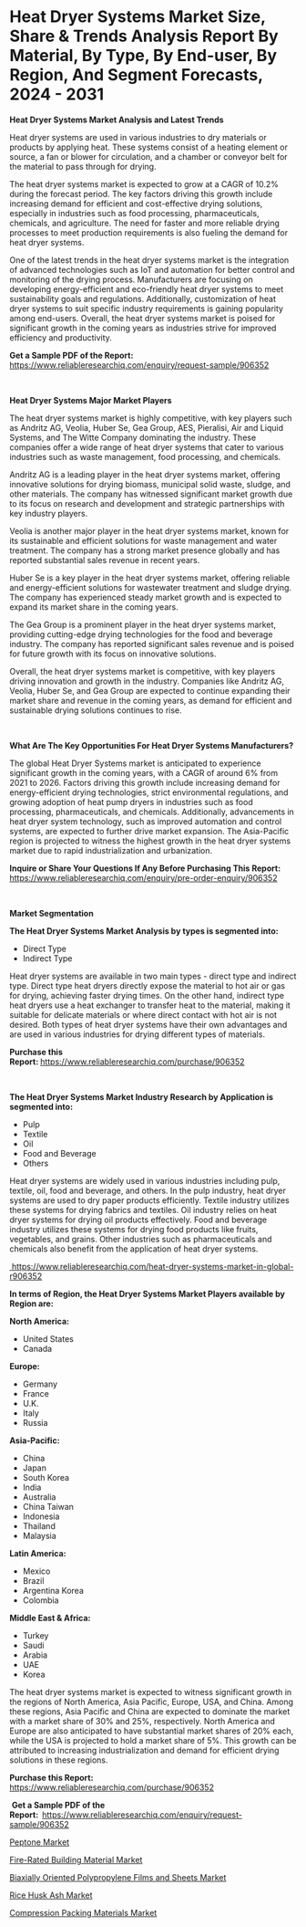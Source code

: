 <p><h1>Heat Dryer Systems Market Size, Share & Trends Analysis Report By Material, By Type, By End-user, By Region, And Segment Forecasts, 2024 - 2031</h1></p><p><strong>Heat Dryer Systems Market Analysis and Latest Trends</strong></p>
<p><p>Heat dryer systems are used in various industries to dry materials or products by applying heat. These systems consist of a heating element or source, a fan or blower for circulation, and a chamber or conveyor belt for the material to pass through for drying.</p><p>The heat dryer systems market is expected to grow at a CAGR of 10.2% during the forecast period. The key factors driving this growth include increasing demand for efficient and cost-effective drying solutions, especially in industries such as food processing, pharmaceuticals, chemicals, and agriculture. The need for faster and more reliable drying processes to meet production requirements is also fueling the demand for heat dryer systems.</p><p>One of the latest trends in the heat dryer systems market is the integration of advanced technologies such as IoT and automation for better control and monitoring of the drying process. Manufacturers are focusing on developing energy-efficient and eco-friendly heat dryer systems to meet sustainability goals and regulations. Additionally, customization of heat dryer systems to suit specific industry requirements is gaining popularity among end-users. Overall, the heat dryer systems market is poised for significant growth in the coming years as industries strive for improved efficiency and productivity.</p></p>
<p><strong>Get a Sample PDF of the Report:&nbsp;</strong> <a href="https://www.reliableresearchiq.com/enquiry/request-sample/906352">https://www.reliableresearchiq.com/enquiry/request-sample/906352</a></p>
<p>&nbsp;</p>
<p><strong>Heat Dryer Systems Major Market Players</strong></p>
<p><p>The heat dryer systems market is highly competitive, with key players such as Andritz AG, Veolia, Huber Se, Gea Group, AES, Pieralisi, Air and Liquid Systems, and The Witte Company dominating the industry. These companies offer a wide range of heat dryer systems that cater to various industries such as waste management, food processing, and chemicals.</p><p>Andritz AG is a leading player in the heat dryer systems market, offering innovative solutions for drying biomass, municipal solid waste, sludge, and other materials. The company has witnessed significant market growth due to its focus on research and development and strategic partnerships with key industry players.</p><p>Veolia is another major player in the heat dryer systems market, known for its sustainable and efficient solutions for waste management and water treatment. The company has a strong market presence globally and has reported substantial sales revenue in recent years.</p><p>Huber Se is a key player in the heat dryer systems market, offering reliable and energy-efficient solutions for wastewater treatment and sludge drying. The company has experienced steady market growth and is expected to expand its market share in the coming years.</p><p>The Gea Group is a prominent player in the heat dryer systems market, providing cutting-edge drying technologies for the food and beverage industry. The company has reported significant sales revenue and is poised for future growth with its focus on innovative solutions.</p><p>Overall, the heat dryer systems market is competitive, with key players driving innovation and growth in the industry. Companies like Andritz AG, Veolia, Huber Se, and Gea Group are expected to continue expanding their market share and revenue in the coming years, as demand for efficient and sustainable drying solutions continues to rise.</p></p>
<p>&nbsp;</p>
<p><strong>What Are The Key Opportunities For Heat Dryer Systems Manufacturers?</strong></p>
<p><p>The global Heat Dryer Systems market is anticipated to experience significant growth in the coming years, with a CAGR of around 6% from 2021 to 2026. Factors driving this growth include increasing demand for energy-efficient drying technologies, strict environmental regulations, and growing adoption of heat pump dryers in industries such as food processing, pharmaceuticals, and chemicals. Additionally, advancements in heat dryer system technology, such as improved automation and control systems, are expected to further drive market expansion. The Asia-Pacific region is projected to witness the highest growth in the heat dryer systems market due to rapid industrialization and urbanization.</p></p>
<p><strong>Inquire or Share Your Questions If Any Before Purchasing This Report:</strong> <a href="https://www.reliableresearchiq.com/enquiry/pre-order-enquiry/906352">https://www.reliableresearchiq.com/enquiry/pre-order-enquiry/906352</a></p>
<p>&nbsp;</p>
<p><strong>Market Segmentation</strong></p>
<p><strong>The Heat Dryer Systems Market Analysis by types is segmented into:</strong></p>
<p><ul><li>Direct Type</li><li>Indirect Type</li></ul></p>
<p><p>Heat dryer systems are available in two main types - direct type and indirect type. Direct type heat dryers directly expose the material to hot air or gas for drying, achieving faster drying times. On the other hand, indirect type heat dryers use a heat exchanger to transfer heat to the material, making it suitable for delicate materials or where direct contact with hot air is not desired. Both types of heat dryer systems have their own advantages and are used in various industries for drying different types of materials.</p></p>
<p><strong>Purchase this Report:&nbsp;</strong><a href="https://www.reliableresearchiq.com/purchase/906352">https://www.reliableresearchiq.com/purchase/906352</a></p>
<p>&nbsp;</p>
<p><strong>The Heat Dryer Systems Market Industry Research by Application is segmented into:</strong></p>
<p><ul><li>Pulp</li><li>Textile</li><li>Oil</li><li>Food and Beverage</li><li>Others</li></ul></p>
<p><p>Heat dryer systems are widely used in various industries including pulp, textile, oil, food and beverage, and others. In the pulp industry, heat dryer systems are used to dry paper products efficiently. Textile industry utilizes these systems for drying fabrics and textiles. Oil industry relies on heat dryer systems for drying oil products effectively. Food and beverage industry utilizes these systems for drying food products like fruits, vegetables, and grains. Other industries such as pharmaceuticals and chemicals also benefit from the application of heat dryer systems.</p></p>
<p><a href="https://www.reliableresearchiq.com/heat-dryer-systems-market-in-global-r906352">&nbsp;https://www.reliableresearchiq.com/heat-dryer-systems-market-in-global-r906352</a></p>
<p><strong>In terms of Region, the Heat Dryer Systems Market Players available by Region are:</strong></p>
<p>
    <p> <strong> North America: </strong>
        <ul>
            <li>United States</li>
            <li>Canada</li>
        </ul>
        </p> 
    <p> <strong> Europe: </strong>
        <ul>
            <li>Germany</li>
            <li>France</li>
            <li>U.K.</li>
            <li>Italy</li>
            <li>Russia</li>
        </ul>
        </p> 
    <p> <strong> Asia-Pacific: </strong>
        <ul>
            <li>China</li>
            <li>Japan</li>
            <li>South Korea</li>
            <li>India</li>
            <li>Australia</li>
            <li>China Taiwan</li>
            <li>Indonesia</li>
            <li>Thailand</li>
            <li>Malaysia</li>
        </ul>
        </p> 
    <p> <strong> Latin America: </strong>
        <ul>
            <li>Mexico</li>
            <li>Brazil</li>
            <li>Argentina Korea</li>
            <li>Colombia</li>
        </ul>
        </p> 
    <p> <strong> Middle East & Africa: </strong>
        <ul>
            <li>Turkey</li>
            <li>Saudi</li>
            <li>Arabia</li>
            <li>UAE</li>
            <li>Korea</li>
        </ul>
    </p>
    </p>
<p><p>The heat dryer systems market is expected to witness significant growth in the regions of North America, Asia Pacific, Europe, USA, and China. Among these regions, Asia Pacific and China are expected to dominate the market with a market share of 30% and 25%, respectively. North America and Europe are also anticipated to have substantial market shares of 20% each, while the USA is projected to hold a market share of 5%. This growth can be attributed to increasing industrialization and demand for efficient drying solutions in these regions.</p></p>
<p><strong>Purchase this Report: </strong><a href="https://www.reliableresearchiq.com/purchase/906352">https://www.reliableresearchiq.com/purchase/906352</a></p>
<p>&nbsp;<strong>Get a Sample PDF of the Report:&nbsp;&nbsp;</strong><a href="https://www.reliableresearchiq.com/enquiry/request-sample/906352">https://www.reliableresearchiq.com/enquiry/request-sample/906352</a></p>
<p><strong></strong></p>
<p><p><a href="https://www.linkedin.com/pulse/peptone-market-forecasts-trends-impact-analysis-2024-2031-cnqcf?trackingId=hU92dKIKhQMlpwTJBL%2BE%2BA%3D%3D">Peptone Market</a></p><p><a href="https://www.linkedin.com/pulse/global-fire-rated-building-material-industry-types-applications-djcsf?trackingId=FzsiGimmjctzc6TeknROeA%3D%3D">Fire-Rated Building Material Market</a></p><p><a href="https://www.linkedin.com/pulse/biaxially-oriented-polypropylene-films-sheets-market-trends-shxxe?trackingId=bVVRZlDWp5Or0ikyVU37uw%3D%3D">Biaxially Oriented Polypropylene Films and Sheets Market</a></p><p><a href="https://www.linkedin.com/pulse/comprehensive-analysis-global-rice-husk-ash-market-growth-trends-fl0tf?trackingId=lTrh8G3rXv5QL6cK7OH6dA%3D%3D">Rice Husk Ash Market</a></p><p><a href="https://www.linkedin.com/pulse/compression-packing-materials-industry-analysis-report-its-market-3zdrf?trackingId=qOSmlDLB%2BW33cWeyh60tkw%3D%3D">Compression Packing Materials Market</a></p></p>
